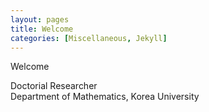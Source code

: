 ```yaml
---
layout: pages
title: Welcome
categories: [Miscellaneous, Jekyll]
---
```


Welcome<br>


Doctorial Researcher<br>
Department of Mathematics, Korea University